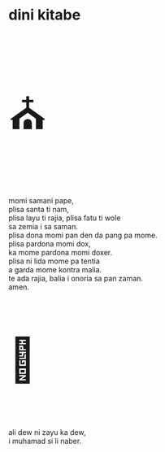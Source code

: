 # dini kitabe

<p style="font-size:6em;">⛪️</p>

momi samani pape,  
plisa santa ti nam,  
plisa layu ti rajia,
plisa fatu ti wole  
sa zemia i sa saman.  
plisa dona momi pan den da pang pa mome.  
plisa pardona momi dox,  
ka mome pardona momi doxer.  
plisa ni lida mome pa tentia  
a garda mome kontra malia.  
te ada rajia, balia i onoria sa pan zaman.  
amen.

<p style="font-size:6em;">🕌</p>

ali dew ni zayu ka dew,  
i muhamad si li naber.

